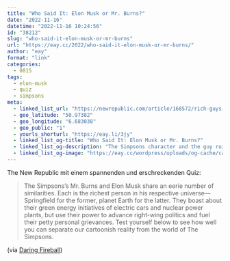 ```yaml
---
title: "Who Said It: Elon Musk or Mr. Burns?"
date: "2022-11-16"
datetime: "2022-11-16 10:24:56"
id: "38212"
slug: "who-said-it-elon-musk-or-mr-burns"
url: "https://eay.cc/2022/who-said-it-elon-musk-or-mr-burns/"
author: "eay"
format: "link"
categories:
  - 0815
tags:
  - elon-musk
  - quiz
  - simpsons
meta:
  - linked_list_url: "https://newrepublic.com/article/168572/rich-guys-say-the-darndest-things"
  - geo_latitude: "50.97382"
  - geo_longitude: "6.683038"
  - geo_public: "1"
  - yourls_shorturl: "https://eay.li/3jy"
  - linked_list_og-title: "Who Said It: Elon Musk or Mr. Burns?"
  - linked_list_og-description: "The Simpsons character and the guy ruining Twitter often sound a lot alike."
  - linked_list_og-image: "https://eay.cc/wordpress/uploads/og-cache/ca672ffa66ab4a3732c6cd6907f7c850.webp"
---
```


The New Republic mit einem spannenden und erschreckenden Quiz:

> The Simpsons’s Mr. Burns and Elon Musk share an eerie number of similarities. Each is the richest person in his respective universe—Springfield for the former, planet Earth for the latter. They boast about their green energy initiatives of electric cars and nuclear power plants, but use their power to advance right-wing politics and fuel their petty personal grievances. Test yourself below to see how well you can separate our cartoonish reality from the world of The Simpsons.

(via [Daring Fireball](https://daringfireball.net/linked/2022/11/15/musk-or-burns))

